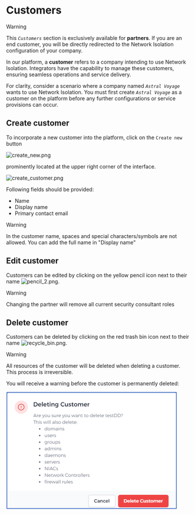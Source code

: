 # Customers
> [!WARNING]
> This *`Customers`* section is exclusively available for **partners**. If you are an end customer, you will be directly redirected to the Network Isolation configuration of your company.

In our platform, a **customer** refers to a company intending to use Network Isolation. Integrators have the capability to manage these customers, ensuring seamless operations and service delivery.

For clarity, consider a scenario where a company named *`Astral Voyage`* wants to use Network Isolation. You must first create *`Astral Voyage`* as a customer on the platform before any further configurations or service provisions can occur.

## Create customer

To incorporate a new customer into the platform, click on the `Create new` button

![create_new.png](/create_new.png)

prominently located at the upper right corner of the interface.

![create_customer.png](/create_customer.png)



Following fields should be provided:
	
  - Name
  - Display name
  - Primary contact email

> [!WARNING]
>  In the customer name, spaces and special characters/symbols are not allowed. You can add the full name in "Display name"
  

## Edit customer
Customers can be edited by clicking on the yellow pencil icon next to their name ![pencil_2.png](/icon_edit.png ':size=35;35').


> [!WARNING]
> Changing the partner will remove all current security consultant roles

<!-- Changing the integrator will remove all current integrator roles. -->

## Delete customer

Customers can be deleted by clicking on the red trash bin icon next to their name ![recycle_bin.png](/icon_delete.png ':size=35;35').


> [!WARNING]
> All resources of the customer will be deleted when deleting a customer. This process is irreversible.

You will receive a warning before the customer is permanently deleted:

![deleting_customer.png](deleting_customer.png)

